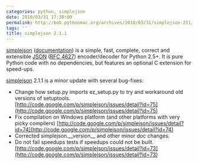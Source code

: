 ```yaml
---
categories: python, simplejson
date: 2010/03/31 17:30:00
permalink: http://bob.pythonmac.org/archives/2010/03/31/simplejson-211/
tags: ''
title: simplejson 2.1.1
---
```


[simplejson](http://undefined.org/python/#simplejson) ([documentation](http://simplejson.googlecode.com/svn/tags/simplejson-2.1.0/docs/index.html)) is a simple, fast, complete, correct and extensible [JSON](http://json.org/) ([RFC 4627](http://www.ietf.org/rfc/rfc4627.txt)) encoder/decoder for Python 2.5+.  It is pure Python code with no dependencies, but features an optional C extension for speed-ups.

[simplejson](http://undefined.org/python/#simplejson) 2.1.1 is a minor update with several bug-fixes:

* Change how setup.py imports ez_setup.py to try and workaround old versions
  of setuptools.
  [http://code.google.com/p/simplejson/issues/detail?id=75](http://code.google.com/p/simplejson/issues/detail?id=75)
* Fix compilation on Windows platform (and other platforms with very
  picky compilers)
  [http://code.google.com/p/simplejson/issues/detail?id=74](http://code.google.com/p/simplejson/issues/detail?id=74)
* Corrected simplejson.\_\_version\_\_ and other minor doc changes.
* Do not fail speedups tests if speedups could not be built.
  [http://code.google.com/p/simplejson/issues/detail?id=73](http://code.google.com/p/simplejson/issues/detail?id=73)